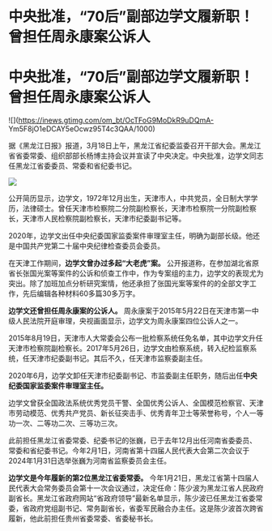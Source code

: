 # 中央批准，“70后”副部边学文履新职！曾担任周永康案公诉人

# 中央批准，“70后”副部边学文履新职！曾担任周永康案公诉人

![](https://inews.gtimg.com/om_bt/OcTFoG9MoDkR9uDQmA-
Ym5F8jO1eDCAY5eOcwz95T4c3QAA/1000)

据《黑龙江日报》报道，3月18日上午，黑龙江省纪委监委召开干部大会。黑龙江省省委常委、组织部部长杨博主持会议并宣读了中央决定。中央批准，边学文同志任黑龙江省委委员、常委和省纪委书记。

![](https://inews.gtimg.com/om_bt/OGpOQhaoY88Oe-s8iJDSmkMDppNubJrCeVL2VSRALmMN8AA/1000)

公开简历显示，边学文，1972年12月出生，天津市人，中共党员，全日制大学学历，法律硕士。曾任天津市检察院二分院副检察长，天津市检察院一分院副检察长，天津市人民检察院副检察长，天津市纪委副书记等。

2020年，边学文出任中央纪委国家监委案件审理室主任，明确为副部长级。他还是中国共产党第二十届中央纪律检查委员会委员。

在天津工作期间，**边学文曾办过多起“大老虎”案。**
公开报道称，在参加湖北省原省长张国光案等案件的公诉和侦查工作中，作为专案组的主力，边学文的表现尤为突出。除了加班加点分析研究案情，他还承担了张国光案等案件的的全部文字工作，先后编辑各种材料60多篇30多万字。

**边学文还曾担任周永康案的公诉人。** 周永康案于2015年5月22日在天津市第一中级人民法院开庭审理，央视画面显示，边学文为周永康案四位公诉人之一。

2015年8月19日，天津市人大常委会公布一批检察系统任免名单，其中边学文升任天津市检察院副检察长。2017年5月26日，边学文由检察系统，转入纪检监察系统，任天津市纪委副书记。其后不久，任天津市监察委副主任。

2020年6月，边学文卸任天津市纪委副书记、市监委副主任职务，随后出任**中央纪委国家监委案件审理室主任。**

边学文曾获全国政法系统优秀党员干警、全国优秀公诉人、全国模范检察官、天津市劳动模范、优秀共产党员、新长征突击手、优秀青年卫士等荣誉称号，个人一等功一次、二等功二次、三等功三次。

此前担任黑龙江省委常委、纪委书记的张巍，已于去年12月出任河南省委委员、常委和省纪委书记。今年2月1日，河南省第十四届人民代表大会第二次会议于2024年1月31日选举张巍为河南省监察委员会主任。

**边学文是今年履新的第2位黑龙江省委常委。**
今年1月21日，黑龙江省第十四届人民代表大会常务委员会第十一次会议通过，决定任命：陈少波为黑龙江省人民政府副省长。黑龙江省政府网站“省政府领导”最新名单显示，陈少波已任黑龙江省委常委，省政府党组副书记、常务副省长，省委军民融合办主任。这是陈少波首次跨省履新，他此前担任贵州省委常委、省委秘书长。

